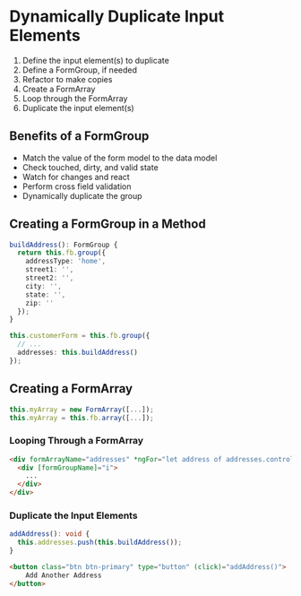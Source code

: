 # Dynamically Duplicate Input Elements

1. Define the input element(s) to duplicate
1. Define a FormGroup, if needed
1. Refactor to make copies
1. Create a FormArray
1. Loop through the FormArray
1. Duplicate the input  element(s)

## Benefits of a FormGroup

* Match the value of the form model to the data model
* Check touched, dirty, and valid state
* Watch for changes and react
* Perform cross field validation
* Dynamically duplicate the group

## Creating a FormGroup in a Method

```ts
buildAddress(): FormGroup {
  return this.fb.group({
    addressType: 'home',
    street1: '',
    street2: '',
    city: '',
    state: '',
    zip: ''
  });
}

this.customerForm = this.fb.group({
  // ...
  addresses: this.buildAddress()
});
```

## Creating a FormArray

```ts
this.myArray = new FormArray([...]);
this.myArray = this.fb.array([...]);
```

### Looping Through a FormArray

```html
<div formArrayName="addresses" *ngFor="let address of addresses.controls; let i=index">
  <div [formGroupName]="i">
    ...
  </div>
</div>
```

### Duplicate the Input Elements

```ts
addAddress(): void {
  this.addresses.push(this.buildAddress());
}
```

```html
<button class="btn btn-primary" type="button" (click)="addAddress()">
    Add Another Address
</button>
```